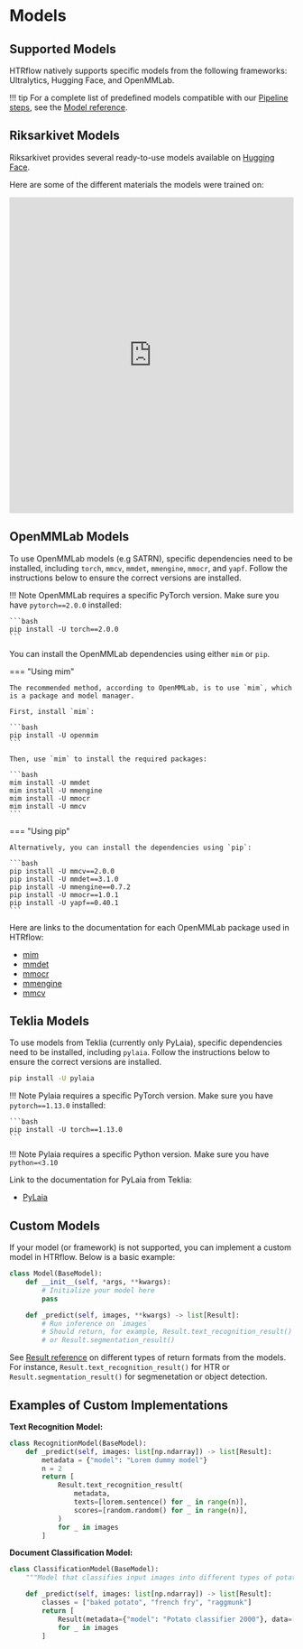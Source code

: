 
# Models

## Supported Models

HTRflow natively supports specific models from the following frameworks: Ultralytics, Hugging Face, and OpenMMLab.

!!! tip
    For a complete list of predefined models compatible with our [Pipeline steps](../reference/pipeline-steps.md), see the [Model reference](../reference/models.md).

## Riksarkivet Models

 Riksarkivet provides several ready-to-use models available on [Hugging Face](https://huggingface.co/Riksarkivet).

Here are some of the different materials the models were trained on:

<iframe
  src="https://huggingface.co/datasets/Riksarkivet/test_images_demo/embed/viewer/default/train"
  frameborder="0"
  width="100%"
  height="560px"
></iframe>

## OpenMMLab Models

To use OpenMMLab models (e.g SATRN), specific dependencies need to be installed, including `torch`, `mmcv`, `mmdet`, `mmengine`, `mmocr`, and `yapf`. Follow the instructions below to ensure the correct versions are installed.

!!! Note
    OpenMMLab requires a specific PyTorch version. Make sure you have `pytorch==2.0.0` installed:

    ```bash
    pip install -U torch==2.0.0
    ```

You can install the OpenMMLab dependencies using either `mim` or `pip`.

=== "Using mim"

    The recommended method, according to OpenMMLab, is to use `mim`, which is a package and model manager.

    First, install `mim`:

    ```bash
    pip install -U openmim
    ```

    Then, use `mim` to install the required packages:

    ```bash
    mim install -U mmdet
    mim install -U mmengine
    mim install -U mmocr
    mim install -U mmcv
    ```

=== "Using pip"

    Alternatively, you can install the dependencies using `pip`:

    ```bash
    pip install -U mmcv==2.0.0
    pip install -U mmdet==3.1.0
    pip install -U mmengine==0.7.2
    pip install -U mmocr==1.0.1
    pip install -U yapf==0.40.1
    ```

Here are links to the documentation for each OpenMMLab package used in HTRflow:

- [mim](https://openmim.readthedocs.io/en/latest/)
- [mmdet](https://mmdetection.readthedocs.io/en/latest/overview.html)
- [mmocr](https://mmocr.readthedocs.io/en/latest/get_started/overview.html)
- [mmengine](https://mmengine.readthedocs.io/en/latest/)
- [mmcv](https://mmcv.readthedocs.io/en/latest/)

## Teklia Models

To use models from Teklia (currently only PyLaia), specific dependencies need to be installed, including `pylaia`.  Follow the instructions below to ensure the correct versions are installed.

```bash
pip install -U pylaia
```

!!! Note
    Pylaia requires a specific PyTorch version. Make sure you have `pytorch==1.13.0` installed:

    ```bash
    pip install -U torch==1.13.0
    ```

!!! Note
    Pylaia requires a specific Python version. Make sure you have `python=<3.10` 

Link to the documentation for PyLaia from Teklia:

- [PyLaia](https://atr.pages.teklia.com/pylaia/get_started/)

## Custom Models

If your model (or framework) is not supported, you can implement a custom model in HTRflow. Below is a basic example:

```python
class Model(BaseModel):
    def __init__(self, *args, **kwargs):
        # Initialize your model here
        pass

    def _predict(self, images, **kwargs) -> list[Result]:
        # Run inference on `images`
        # Should return, for example, Result.text_recognition_result() 
        # or Result.segmentation_result()
```

See [Result reference](../reference/result.md) on different types of return formats from the models. For instance, `Result.text_recognition_result()` for HTR or `Result.segmentation_result()` for segmenetation or object detection.

## Examples of Custom Implementations

**Text Recognition Model:**

```python
class RecognitionModel(BaseModel):
    def _predict(self, images: list[np.ndarray]) -> list[Result]:
        metadata = {"model": "Lorem dummy model"}
        n = 2
        return [
            Result.text_recognition_result(
                metadata,
                texts=[lorem.sentence() for _ in range(n)],
                scores=[random.random() for _ in range(n)],
            )
            for _ in images
        ]
```

**Document Classification Model:**

```python
class ClassificationModel(BaseModel):
    """Model that classifies input images into different types of potato dishes."""

    def _predict(self, images: list[np.ndarray]) -> list[Result]:
        classes = ["baked potato", "french fry", "raggmunk"]
        return [
            Result(metadata={"model": "Potato classifier 2000"}, data=[{"classification": random.choice(classes)}])
            for _ in images
        ]
```

